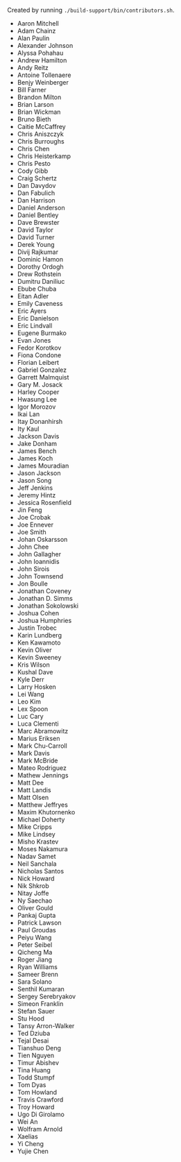 Created by running `./build-support/bin/contributors.sh`.

+ Aaron Mitchell
+ Adam Chainz
+ Alan Paulin
+ Alexander Johnson
+ Alyssa Pohahau
+ Andrew Hamilton
+ Andy Reitz
+ Antoine Tollenaere
+ Benjy Weinberger
+ Bill Farner
+ Brandon Milton
+ Brian Larson
+ Brian Wickman
+ Bruno Bieth
+ Caitie McCaffrey
+ Chris Aniszczyk
+ Chris Burroughs
+ Chris Chen
+ Chris Heisterkamp
+ Chris Pesto
+ Cody Gibb
+ Craig Schertz
+ Dan Davydov
+ Dan Fabulich
+ Dan Harrison
+ Daniel Anderson
+ Daniel Bentley
+ Dave Brewster
+ David Taylor
+ David Turner
+ Derek Young
+ Divij Rajkumar
+ Dominic Hamon
+ Dorothy Ordogh
+ Drew Rothstein
+ Dumitru Daniliuc
+ Ebube Chuba
+ Eitan Adler
+ Emily Caveness
+ Eric Ayers
+ Eric Danielson
+ Eric Lindvall
+ Eugene Burmako
+ Evan Jones
+ Fedor Korotkov
+ Fiona Condone
+ Florian Leibert
+ Gabriel Gonzalez
+ Garrett Malmquist
+ Gary M. Josack
+ Harley Cooper
+ Hwasung Lee
+ Igor Morozov
+ Ikai Lan
+ Itay Donanhirsh
+ Ity Kaul
+ Jackson Davis
+ Jake Donham
+ James Bench
+ James Koch
+ James Mouradian
+ Jason Jackson
+ Jason Song
+ Jeff Jenkins
+ Jeremy Hintz
+ Jessica Rosenfield
+ Jin Feng
+ Joe Crobak
+ Joe Ennever
+ Joe Smith
+ Johan Oskarsson
+ John Chee
+ John Gallagher
+ John Ioannidis
+ John Sirois
+ John Townsend
+ Jon Boulle
+ Jonathan Coveney
+ Jonathan D. Simms
+ Jonathan Sokolowski
+ Joshua Cohen
+ Joshua Humphries
+ Justin Trobec
+ Karin Lundberg
+ Ken Kawamoto
+ Kevin Oliver
+ Kevin Sweeney
+ Kris Wilson
+ Kushal Dave
+ Kyle Derr
+ Larry Hosken
+ Lei Wang
+ Leo Kim
+ Lex Spoon
+ Luc Cary
+ Luca Clementi
+ Marc Abramowitz
+ Marius Eriksen
+ Mark Chu-Carroll
+ Mark Davis
+ Mark McBride
+ Mateo Rodriguez
+ Mathew Jennings
+ Matt Dee
+ Matt Landis
+ Matt Olsen
+ Matthew Jeffryes
+ Maxim Khutornenko
+ Michael Doherty
+ Mike Cripps
+ Mike Lindsey
+ Misho Krastev
+ Moses Nakamura
+ Nadav Samet
+ Neil Sanchala
+ Nicholas Santos
+ Nick Howard
+ Nik Shkrob
+ Nitay Joffe
+ Ny Saechao
+ Oliver Gould
+ Pankaj Gupta
+ Patrick Lawson
+ Paul Groudas
+ Peiyu Wang
+ Peter Seibel
+ Qicheng Ma
+ Roger Jiang
+ Ryan Williams
+ Sameer Brenn
+ Sara Solano
+ Senthil Kumaran
+ Sergey Serebryakov
+ Simeon Franklin
+ Stefan Sauer
+ Stu Hood
+ Tansy Arron-Walker
+ Ted Dziuba
+ Tejal Desai
+ Tianshuo Deng
+ Tien Nguyen
+ Timur Abishev
+ Tina Huang
+ Todd Stumpf
+ Tom Dyas
+ Tom Howland
+ Travis Crawford
+ Troy Howard
+ Ugo Di Girolamo
+ Wei An
+ Wolfram Arnold
+ Xaelias
+ Yi Cheng
+ Yujie Chen
